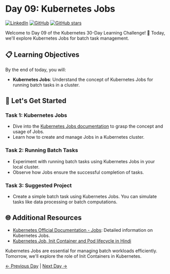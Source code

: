 # Day 09: Kubernetes Jobs
[![LinkedIn](https://img.shields.io/badge/Connect%20with%20me%20on-LinkedIn-blue.svg)](https://www.linkedin.com/in/aman-devops/)
[![GitHub](https://img.shields.io/github/stars/AmanPathak-DevOps.svg?style=social)](https://github.com/AmanPathak-DevOps)
[![GitHub stars](https://img.shields.io/github/stars/AmanPathak-DevOps/30DaysOfKubernetes)](https://github.com/AmanPathak-DevOps/30DaysOfKubernetes/stargazers)

Welcome to Day 09 of the Kubernetes 30-Day Learning Challenge! 🚀 Today, we'll explore Kubernetes Jobs for batch task management.

## 📋 Learning Objectives

By the end of today, you will:
- **Kubernetes Jobs**: Understand the concept of Kubernetes Jobs for running batch tasks in a cluster.

## 🚀 Let's Get Started

### Task 1: Kubernetes Jobs
- Dive into the [Kubernetes Jobs documentation](https://kubernetes.io/docs/concepts/workloads/controllers/job/) to grasp the concept and usage of Jobs.
- Learn how to create and manage Jobs in a Kubernetes cluster.

### Task 2: Running Batch Tasks
- Experiment with running batch tasks using Kubernetes Jobs in your local cluster.
- Observe how Jobs ensure the successful completion of tasks.

### Task 3: Suggested Project
- Create a simple batch task using Kubernetes Jobs. You can simulate tasks like data processing or batch computations.

## 🌐 Additional Resources

- [Kubernetes Official Documentation - Jobs](https://kubernetes.io/docs/concepts/workloads/controllers/job/): Detailed information on Kubernetes Jobs.
- [Kubernetes Job, Init Container and Pod lifecycle in Hindi](https://youtu.be/BqHAoaXbz1A?si=Fd-mU-jNzaM2Fb7G)

Kubernetes Jobs are essential for managing batch workloads efficiently. Tomorrow, we'll explore the role of Init Containers in Kubernetes.

[← Previous Day](../Day08/README.md) | [Next Day →](../Day10/README.md)